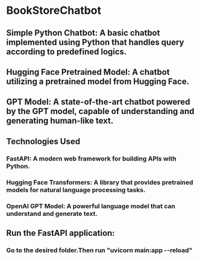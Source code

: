 # BookStoreChatbot

## Simple Python Chatbot: A basic chatbot implemented using Python that handles query according to predefined logics.
## Hugging Face Pretrained Model: A chatbot utilizing a pretrained model from Hugging Face.
## GPT Model: A state-of-the-art chatbot powered by the GPT model, capable of understanding and generating human-like text.

## Technologies Used
### FastAPI: A modern web framework for building APIs with Python.
### Hugging Face Transformers: A library that provides pretrained models for natural language processing tasks.
### OpenAI GPT Model: A powerful language model that can understand and generate text.

## Run the FastAPI application:
### Go to the desired folder.Then run "uvicorn main:app --reload"


